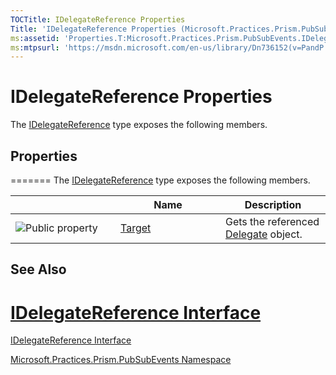 ```yaml
---
TOCTitle: IDelegateReference Properties
Title: 'IDelegateReference Properties (Microsoft.Practices.Prism.PubSubEvents)'
ms:assetid: 'Properties.T:Microsoft.Practices.Prism.PubSubEvents.IDelegateReference'
ms:mtpsurl: 'https://msdn.microsoft.com/en-us/library/Dn736152(v=PandP.50)'
---
```



# IDelegateReference Properties


The [IDelegateReference](https://msdn.microsoft.com/en-us/library/microsoft.practices.prism.pubsubevents.idelegatereference(v=pandp.50)) type exposes the following members.

## Properties
=======
The [IDelegateReference](https://msdn.microsoft.com/t:microsoft.practices.prism.pubsubevents.idelegatereference) type exposes the following members.


<table>
<colgroup>
<col width="33%" />
<col width="33%" />
<col width="33%" />
</colgroup>
<thead>
<tr class="header">
<th> </th>
<th>Name</th>
<th>Description</th>
</tr>
</thead>
<tbody>
<tr class="odd">
<td><img src="https://msdn.microsoft.com/en-us/Dn736152.pubproperty(en-us,PandP.50).gif" title="Public property" /></td>
<td><a href="https://msdn.microsoft.com/en-us/library/microsoft.practices.prism.pubsubevents.idelegatereference.target(v=pandp.50)">Target</a></td>
<td><div class="summary">
Gets the referenced <a href="http://msdn.microsoft.com/en-us/library/y22acf51">Delegate</a> object.
</div></td>
</tr>
</tbody>
</table>

## See Also


[IDelegateReference Interface](https://msdn.microsoft.com/en-us/library/microsoft.practices.prism.pubsubevents.idelegatereference(v=pandp.50))
=======

[IDelegateReference Interface](https://msdn.microsoft.com/t:microsoft.practices.prism.pubsubevents.idelegatereference)


[Microsoft.Practices.Prism.PubSubEvents Namespace](https://msdn.microsoft.com/en-us/library/microsoft.practices.prism.pubsubevents(v=pandp.50))
